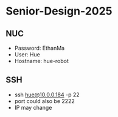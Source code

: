 ﻿# Senior-Design-2025

## NUC
* Password: EthanMa
* User: Hue
* Hostname: hue-robot

## SSH
* ssh hue@10.0.0.184 -p 22
* port could also be 2222
* IP may change
